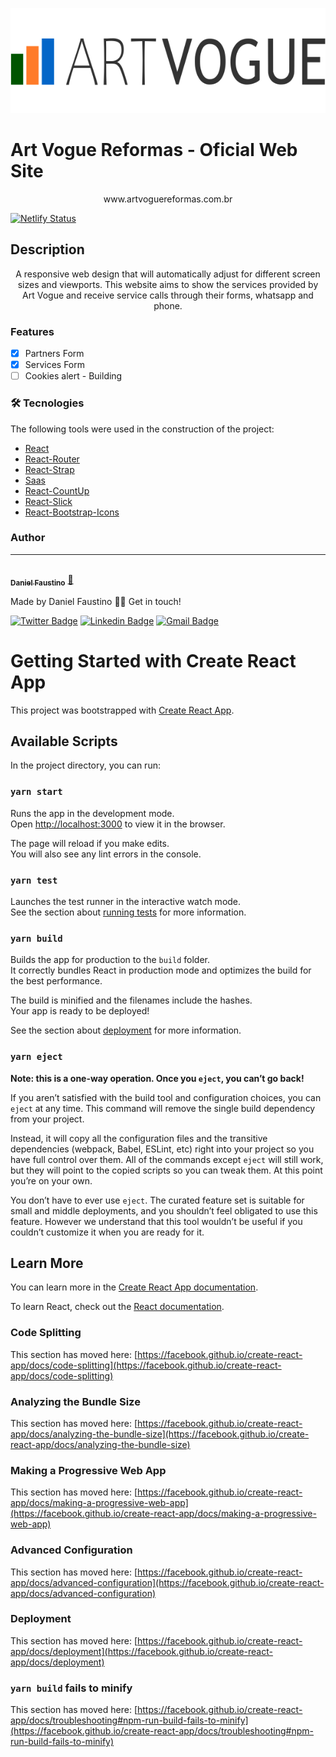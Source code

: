 ![Logo](src/assets/logo.svg)

# Art Vogue Reformas - Oficial Web Site

<p align="center">www.artvoguereformas.com.br</p>

[![Netlify Status](https://api.netlify.com/api/v1/badges/7d041491-1d3d-41c5-ac2a-0df24504b703/deploy-status)](https://app.netlify.com/sites/artvoguereformas/deploys)

## Description

<p align="center">A responsive web design that will automatically adjust for different screen sizes and viewports. This website aims to show the services provided by Art Vogue and receive service calls through their forms, whatsapp and phone.</p>

### Features

- [x] Partners Form
- [x] Services Form
- [ ] Cookies alert - Building

### 🛠 Tecnologies

The following tools were used in the construction of the project:

- [React](https://pt-br.reactjs.org/)
- [React-Router](https://reactrouter.com/web/guides/quick-start)
- [React-Strap](https://reactstrap.github.io/)
- [Saas](https://sass-lang.com/)
- [React-CountUp](https://www.npmjs.com/package/react-countup)
- [React-Slick](https://react-slick.neostack.com/)
- [React-Bootstrap-Icons](https://www.npmjs.com/package/react-bootstrap-icons)

### Author

---

<a href="https://github.com/danielofaustino/danielofaustino">
 <img style="border-radius: 50%;" src="https://avatars.githubusercontent.com/u/55099688?v=4" width="100px;" alt=""/>
 <br />
 <sub><b>Daniel Faustino</b></sub></a> <a href="https://www.linkedin.com/in/danielofaustino" title="Linkedin">🚀</a>

Made by Daniel Faustino 👋🏽 Get in touch!

[![Twitter Badge](https://img.shields.io/badge/-@danielofaustino-1ca0f1?style=flat-square&labelColor=1ca0f1&logo=twitter&logoColor=white&link=https://twitter.com/danielofaustino)](https://twitter.com/danielofaustino) [![Linkedin Badge](https://img.shields.io/badge/-Daniel-blue?style=flat-square&logo=Linkedin&logoColor=white&link=https://www.linkedin.com/in/danielofaustino/)](https://www.linkedin.com/in/danielofaustino/)
[![Gmail Badge](https://img.shields.io/badge/-danieloliveirafaustino@gmail.com-c14438?style=flat-square&logo=Gmail&logoColor=white&link=mailto:danieloliveirafaustino@gmail.com)](mailto:danieloliveirafaustino@gmail.com)

# Getting Started with Create React App

This project was bootstrapped with [Create React App](https://github.com/facebook/create-react-app).

## Available Scripts

In the project directory, you can run:

### `yarn start`

Runs the app in the development mode.\
Open [http://localhost:3000](http://localhost:3000) to view it in the browser.

The page will reload if you make edits.\
You will also see any lint errors in the console.

### `yarn test`

Launches the test runner in the interactive watch mode.\
See the section about [running tests](https://facebook.github.io/create-react-app/docs/running-tests) for more information.

### `yarn build`

Builds the app for production to the `build` folder.\
It correctly bundles React in production mode and optimizes the build for the best performance.

The build is minified and the filenames include the hashes.\
Your app is ready to be deployed!

See the section about [deployment](https://facebook.github.io/create-react-app/docs/deployment) for more information.

### `yarn eject`

**Note: this is a one-way operation. Once you `eject`, you can’t go back!**

If you aren’t satisfied with the build tool and configuration choices, you can `eject` at any time. This command will remove the single build dependency from your project.

Instead, it will copy all the configuration files and the transitive dependencies (webpack, Babel, ESLint, etc) right into your project so you have full control over them. All of the commands except `eject` will still work, but they will point to the copied scripts so you can tweak them. At this point you’re on your own.

You don’t have to ever use `eject`. The curated feature set is suitable for small and middle deployments, and you shouldn’t feel obligated to use this feature. However we understand that this tool wouldn’t be useful if you couldn’t customize it when you are ready for it.

## Learn More

You can learn more in the [Create React App documentation](https://facebook.github.io/create-react-app/docs/getting-started).

To learn React, check out the [React documentation](https://reactjs.org/).

### Code Splitting

This section has moved here: [https://facebook.github.io/create-react-app/docs/code-splitting](https://facebook.github.io/create-react-app/docs/code-splitting)

### Analyzing the Bundle Size

This section has moved here: [https://facebook.github.io/create-react-app/docs/analyzing-the-bundle-size](https://facebook.github.io/create-react-app/docs/analyzing-the-bundle-size)

### Making a Progressive Web App

This section has moved here: [https://facebook.github.io/create-react-app/docs/making-a-progressive-web-app](https://facebook.github.io/create-react-app/docs/making-a-progressive-web-app)

### Advanced Configuration

This section has moved here: [https://facebook.github.io/create-react-app/docs/advanced-configuration](https://facebook.github.io/create-react-app/docs/advanced-configuration)

### Deployment

This section has moved here: [https://facebook.github.io/create-react-app/docs/deployment](https://facebook.github.io/create-react-app/docs/deployment)

### `yarn build` fails to minify

This section has moved here: [https://facebook.github.io/create-react-app/docs/troubleshooting#npm-run-build-fails-to-minify](https://facebook.github.io/create-react-app/docs/troubleshooting#npm-run-build-fails-to-minify)
